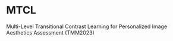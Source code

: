 # MTCL
Multi-Level Transitional Contrast Learning for Personalized Image Aesthetics Assessment (TMM2023)

